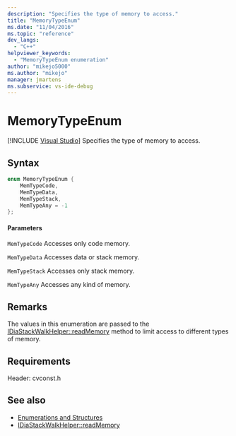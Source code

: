 ```yaml
---
description: "Specifies the type of memory to access."
title: "MemoryTypeEnum"
ms.date: "11/04/2016"
ms.topic: "reference"
dev_langs:
  - "C++"
helpviewer_keywords:
  - "MemoryTypeEnum enumeration"
author: "mikejo5000"
ms.author: "mikejo"
manager: jmartens
ms.subservice: vs-ide-debug
---
```

# MemoryTypeEnum

 [!INCLUDE [Visual Studio](~/includes/applies-to-version/vs-windows-only.md)]
Specifies the type of memory to access.

## Syntax

```C++
enum MemoryTypeEnum {
    MemTypeCode,
    MemTypeData,
    MemTypeStack,
    MemTypeAny = -1
};
```

#### Parameters
`MemTypeCode`
Accesses only code memory.

`MemTypeData`
Accesses data or stack memory.

`MemTypeStack`
Accesses only stack memory.

`MemTypeAny`
Accesses any kind of memory.

## Remarks
The values in this enumeration are passed to the [IDiaStackWalkHelper::readMemory](../../debugger/debug-interface-access/idiastackwalkhelper-readmemory.md) method to limit access to different types of memory.

## Requirements
Header: cvconst.h

## See also
- [Enumerations and Structures](../../debugger/debug-interface-access/enumerations-and-structures.md)
- [IDiaStackWalkHelper::readMemory](../../debugger/debug-interface-access/idiastackwalkhelper-readmemory.md)
